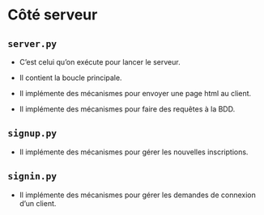 # Côté serveur

## `server.py`

* C’est celui qu’on exécute pour lancer le serveur.
* Il contient la boucle principale.

* Il implémente des mécanismes pour envoyer une page html au client.
* Il implémente des mécanismes pour faire des requêtes à la BDD.

## `signup.py`

* Il implémente des mécanismes pour gérer les nouvelles inscriptions.

## `signin.py`

* Il implémente des mécanismes pour gérer les demandes de connexion d’un client.
